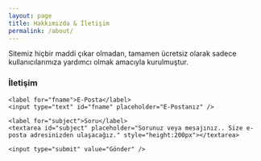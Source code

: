 ```yaml
---
layout: page
title: Hakkımızda & İletişim
permalink: /about/
---
```


Sitemiz hiçbir maddi çıkar olmadan, tamamen ücretsiz olarak sadece kullanıcılarımıza yardımcı olmak amacıyla kurulmuştur. 

<script async src="//pagead2.googlesyndication.com/pagead/js/adsbygoogle.js"></script>
<!-- Esneking -->
<ins class="adsbygoogle"
     style="display:block"
     data-ad-client="ca-pub-7942429830883405"
     data-ad-slot="4659442398"
     data-ad-format="auto"></ins>
<script>
(adsbygoogle = window.adsbygoogle || []).push({});
</script>

<h3 id="i̇letişim">İletişim</h3>

<form action="/">

    <label for="fname">E-Posta</label>
    <input type="text" id="fname" placeholder="E-Postanız" />

    <label for="subject">Soru</label>
    <textarea id="subject" placeholder="Sorunuz veya mesajınız.. Size e-posta adresinizden ulaşacağız." style="height:200px"></textarea>

    <input type="submit" value="Gönder" />

  </form>

<style>
input[type=text], select, textarea {
    width: 100%;
    padding: 12px;
    border: 1px solid #ccc;
    border-radius: 4px;
    box-sizing: border-box;
    margin-top: 6px;
    margin-bottom: 16px;
    resize: vertical;
}

input[type=submit] {
    background-color: #4CAF50;
    color: white;
    padding: 12px 20px;
    border: none;
    border-radius: 4px;
    cursor: pointer;
}

input[type=submit]:hover {
    background-color: #45a049;
}
</style>

